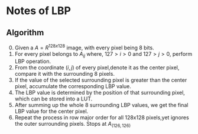 # Notes of LBP
## Algorithm
0. Given a $A=R^{128x128}$ image, with every pixel being 8 bits.
1. For every pixel belongs to $A_{ij}$ where, $127>i>0$ and $127>j>0$, perform LBP operation.
2. From the coordinate $(i,j)$ of every pixel,denote it as the center pixel, compare it with the surrounding 8 pixels.
3. If the value of the selected surrounding pixel is greater than the center pixel, accumulate the corresponding LBP value.
4. The LBP value is determined by the position of that surrounding pixel, which can be stored into a LUT.
5. After summing up the whole 8 surrounding LBP values, we get the final LBP value for the center pixel.
6. Repeat the process in row major order for all 128x128 pixels,yet ignores the outer surrounding pixels. Stops at $A_{(126,126)}$